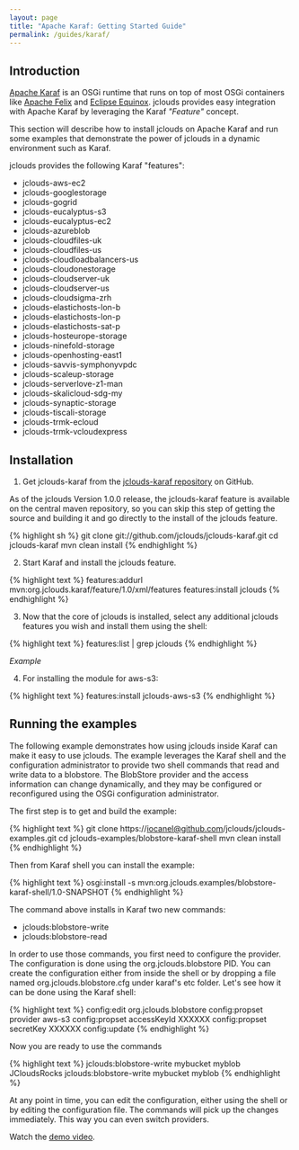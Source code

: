 ```yaml
---
layout: page
title: "Apache Karaf: Getting Started Guide"
permalink: /guides/karaf/
---
```


## Introduction

[Apache Karaf](http://karaf.apache.org) is an OSGi runtime that runs on top of most OSGi containers like [Apache Felix](http://felix.apache.org) and
[Eclipse Equinox](http://www.eclipse.org/equinox/).  jclouds provides easy integration with Apache Karaf by leveraging the Karaf _"Feature"_ concept.

This section will describe how to install jclouds on Apache Karaf and run some examples that demonstrate the power of jclouds in a dynamic environment
such as Karaf.

jclouds provides the following Karaf "features":

  * jclouds-aws-ec2
  * jclouds-googlestorage
  * jclouds-gogrid
  * jclouds-eucalyptus-s3
  * jclouds-eucalyptus-ec2
  * jclouds-azureblob
  * jclouds-cloudfiles-uk
  * jclouds-cloudfiles-us
  * jclouds-cloudloadbalancers-us
  * jclouds-cloudonestorage
  * jclouds-cloudserver-uk
  * jclouds-cloudserver-us
  * jclouds-cloudsigma-zrh
  * jclouds-elastichosts-lon-b
  * jclouds-elastichosts-lon-p
  * jclouds-elastichosts-sat-p
  * jclouds-hosteurope-storage
  * jclouds-ninefold-storage
  * jclouds-openhosting-east1
  * jclouds-savvis-symphonyvpdc
  * jclouds-scaleup-storage
  * jclouds-serverlove-z1-man
  * jclouds-skalicloud-sdg-my
  * jclouds-synaptic-storage
  * jclouds-tiscali-storage
  * jclouds-trmk-ecloud
  * jclouds-trmk-vcloudexpress

## Installation

1. Get jclouds-karaf from the [jclouds-karaf repository](https://github.com/jclouds/jclouds-karaf) on GitHub.

As of the jclouds Version 1.0.0 release, the jclouds-karaf feature is available on the central maven repository, so you can skip this step of getting the
source and building it and go directly to the install of the jclouds feature.

{% highlight sh %}
git clone git://github.com/jclouds/jclouds-karaf.git
cd jclouds-karaf
mvn clean install
{% endhighlight %}

2. Start Karaf and install the jclouds feature.

{% highlight text %}
features:addurl mvn:org.jclouds.karaf/feature/1.0/xml/features
features:install jclouds
{% endhighlight %}

3. Now that the core of jclouds is installed, select any additional jclouds features you wish and install them using the shell:

{% highlight text %}
features:list | grep jclouds
{% endhighlight %}

_*Example*_

4. For installing the module for aws-s3:

{% highlight text %}
features:install jclouds-aws-s3
{% endhighlight %}


## Running the examples

The following example demonstrates how using jclouds inside Karaf can make it easy to use jclouds.  The example leverages the Karaf shell and the
configuration administrator to provide two shell commands that read and write data to a blobstore.  The BlobStore provider and the access information
can change dynamically, and they may be configured or reconfigured using the OSGi configuration administrator.

The first step is to get and build the example:

{% highlight text %}
git clone https://iocanel@github.com/jclouds/jclouds-examples.git
cd jclouds-examples/blobstore-karaf-shell
mvn clean install
{% endhighlight %}

Then from Karaf shell you can install the example:

{% highlight text %}
osgi:install -s mvn:org.jclouds.examples/blobstore-karaf-shell/1.0-SNAPSHOT
{% endhighlight %}

The command above installs in Karaf two new commands:

  * jclouds:blobstore-write
  * jclouds:blobstore-read

In order to use those commands, you first need to configure the provider. The configuration is done
using the org.jclouds.blobstore PID. You can create the configuration either from inside the shell or
by dropping  a file named org.jclouds.blobstore.cfg under karaf's etc folder.
Let's see how it can be done using the Karaf shell:

{% highlight text %}
config:edit org.jclouds.blobstore
config:propset provider aws-s3
config:propset accessKeyId XXXXXX
config:propset secretKey XXXXXX
config:update
{% endhighlight %}

Now you are ready to use the commands

{% highlight text %}
jclouds:blobstore-write mybucket myblob JCloudsRocks
jclouds:blobstore-write mybucket myblob
{% endhighlight %}

At any point in time, you can edit the configuration, either using the shell or
by editing the configuration file. The commands will pick up the changes immediately.
This way you can even switch providers.


Watch the [demo video](http://www.youtube.com/watch?v=SIvSaGEKrkM).

